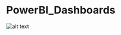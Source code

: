 # PowerBI_Dashboards
![alt text]([http://url/to/img.png](https://github.com/Shakzhaf/PowerBI_Dashboards/blob/main/Dashboard%201.png))

